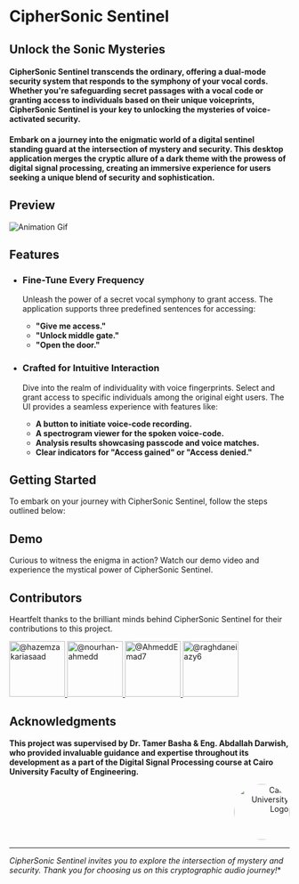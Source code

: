 # **CipherSonic Sentinel**

## Unlock the Sonic Mysteries

#### CipherSonic Sentinel transcends the ordinary, offering a dual-mode security system that responds to the symphony of your vocal cords. Whether you're safeguarding secret passages with a vocal code or granting access to individuals based on their unique voiceprints, CipherSonic Sentinel is your key to unlocking the mysteries of voice-activated security.

#### Embark on a journey into the enigmatic world of a digital sentinel standing guard at the intersection of mystery and security. This desktop application merges the cryptic allure of a dark theme with the prowess of digital signal processing, creating an immersive experience for users seeking a unique blend of security and sophistication.

## Preview
![Animation Gif](Demo.gif)

## Features

 - ### Fine-Tune Every Frequency
   Unleash the power of a secret vocal symphony to grant access. The application supports three predefined sentences for accessing:
   
    - **"Give me access."** 
    - **"Unlock middle gate."**
    - **"Open the door."**
      
  - ### Crafted for Intuitive Interaction
    Dive into the realm of individuality with voice fingerprints. Select and grant access to specific individuals among the original eight users. The UI provides a seamless experience with features like:

    - **A button to initiate voice-code recording.** 
    - **A spectrogram viewer for the spoken voice-code.**
    - **Analysis results showcasing passcode and voice matches.**
    - **Clear indicators for "Access gained" or "Access denied."**
   
## Getting Started

To embark on your journey with CipherSonic Sentinel, follow the steps outlined below:

## Demo

Curious to witness the enigma in action? Watch our demo video and experience the mystical power of CipherSonic Sentinel.

## Contributors

Heartfelt thanks to the brilliant minds behind CipherSonic Sentinel for their contributions to this project.

<div align="left">
  <a href="https://github.com/hazemzakariasaad">
    <img src="https://github.com/hazemzakariasaad.png" width="100px" alt="@hazemzakariasaad">
  </a>
  <a href="https://github.com/nourhan-ahmedd">
    <img src="https://github.com/nourhan-ahmedd.png" width="100px" alt="@nourhan-ahmedd">
  </a>
  <a href="https://github.com/AhmeddEmad7">
    <img src="https://github.com/AhmeddEmad7.png" width="100px" alt="@AhmeddEmad7">
  </a>
  <a href="https://github.com/raghdaneiazyy6">
    <img src="https://github.com/raghdaneiazyy6.png" width="100px" alt="@raghdaneiazy6">
  </a>
</div>

## Acknowledgments

**This project was supervised by Dr. Tamer Basha & Eng. Abdallah Darwish, who provided invaluable guidance and expertise throughout its development as a part of the Digital Signal Processing course at Cairo University Faculty of Engineering.**

<div style="text-align: right">
    <img src="https://imgur.com/Wk4nR0m.png" alt="Cairo University Logo" width="100" style="border-radius: 50%;"/>
</div>

---
*CipherSonic Sentinel invites you to explore the intersection of mystery and security. Thank you for choosing us on this cryptographic audio journey!**

